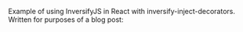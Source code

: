 Example of using InversifyJS in React with inversify-inject-decorators. Written for purposes of a blog post: 

